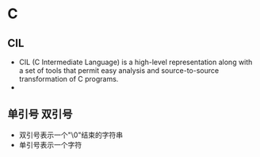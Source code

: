 # C 
## CIL
* CIL (C Intermediate Language) is a high-level representation along with a set of tools that permit easy analysis and source-to-source transformation of C programs.
* 

## 单引号 双引号
* 双引号表示一个"\0"结束的字符串
* 单引号表示一个字符